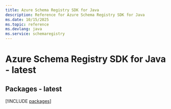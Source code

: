 ```yaml
---
title: Azure Schema Registry SDK for Java
description: Reference for Azure Schema Registry SDK for Java
ms.date: 10/15/2025
ms.topic: reference
ms.devlang: java
ms.service: schemaregistry
---
```

# Azure Schema Registry SDK for Java - latest
## Packages - latest
[!INCLUDE [packages](schema-registry-index.md)]